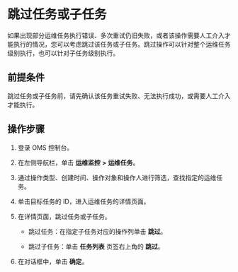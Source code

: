 # 跳过任务或子任务

如果出现部分运维任务执行错误、多次重试仍旧失败，或者该操作需要人工介入才能执行的情况，您可以考虑跳过该任务或子任务。跳过操作可以针对整个运维任务级别执行，也可以针对子任务级别执行。

## 前提条件

跳过任务或子任务前，请先确认该任务重试失败、无法执行成功，或需要人工介入才能执行。

## 操作步骤

1. 登录 OMS 控制台。

2. 在左侧导航栏，单击 **运维监控** **\>** **运维任务**。

3. 通过操作类型、创建时间、操作对象和操作人进行筛选，查找指定的运维任务。

4. 单击目标任务的 ID，进入运维任务的详情页面。

5. 在详情页面，跳过任务或子任务。

   * 跳过任务：在指定子任务对应的操作列单击 **跳过**。

   * 跳过子任务：单击 **任务列表** 页签右上角的 **跳过**。

6. 在对话框中，单击 **确定**。
